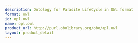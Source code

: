 ```yaml
---
description: Ontology for Parasite LifeCycle in OWL format
format: owl
id: opl.owl
name: opl.owl
product_url: http://purl.obolibrary.org/obo/opl.owl
layout: product_detail
---
```

